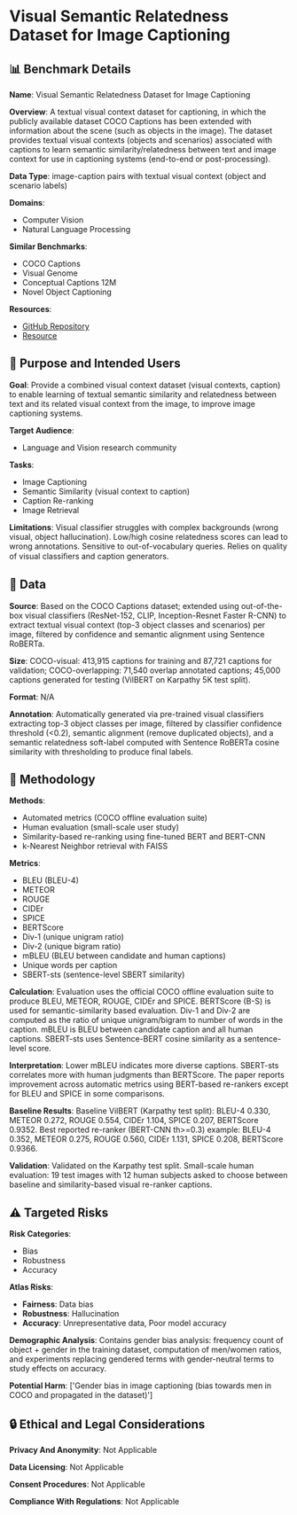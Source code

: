 # Visual Semantic Relatedness Dataset for Image Captioning

## 📊 Benchmark Details

**Name**: Visual Semantic Relatedness Dataset for Image Captioning

**Overview**: A textual visual context dataset for captioning, in which the publicly available dataset COCO Captions has been extended with information about the scene (such as objects in the image). The dataset provides textual visual contexts (objects and scenarios) associated with captions to learn semantic similarity/relatedness between text and image context for use in captioning systems (end-to-end or post-processing).

**Data Type**: image-caption pairs with textual visual context (object and scenario labels)

**Domains**:
- Computer Vision
- Natural Language Processing

**Similar Benchmarks**:
- COCO Captions
- Visual Genome
- Conceptual Captions 12M
- Novel Object Captioning

**Resources**:
- [GitHub Repository](https://github.com/ahmedssabir/Textual-Visual-Semantic-Dataset)
- [Resource](https://arxiv.org/abs/2301.08784)

## 🎯 Purpose and Intended Users

**Goal**: Provide a combined visual context dataset (visual contexts, caption) to enable learning of textual semantic similarity and relatedness between text and its related visual context from the image, to improve image captioning systems.

**Target Audience**:
- Language and Vision research community

**Tasks**:
- Image Captioning
- Semantic Similarity (visual context to caption)
- Caption Re-ranking
- Image Retrieval

**Limitations**: Visual classifier struggles with complex backgrounds (wrong visual, object hallucination). Low/high cosine relatedness scores can lead to wrong annotations. Sensitive to out-of-vocabulary queries. Relies on quality of visual classiﬁers and caption generators.

## 💾 Data

**Source**: Based on the COCO Captions dataset; extended using out-of-the-box visual classifiers (ResNet-152, CLIP, Inception-Resnet Faster R-CNN) to extract textual visual context (top-3 object classes and scenarios) per image, filtered by confidence and semantic alignment using Sentence RoBERTa.

**Size**: COCO-visual: 413,915 captions for training and 87,721 captions for validation; COCO-overlapping: 71,540 overlap annotated captions; 45,000 captions generated for testing (VilBERT on Karpathy 5K test split).

**Format**: N/A

**Annotation**: Automatically generated via pre-trained visual classifiers extracting top-3 object classes per image, filtered by classifier confidence threshold (<0.2), semantic alignment (remove duplicated objects), and a semantic relatedness soft-label computed with Sentence RoBERTa cosine similarity with thresholding to produce final labels.

## 🔬 Methodology

**Methods**:
- Automated metrics (COCO offline evaluation suite)
- Human evaluation (small-scale user study)
- Similarity-based re-ranking using fine-tuned BERT and BERT-CNN
- k-Nearest Neighbor retrieval with FAISS

**Metrics**:
- BLEU (BLEU-4)
- METEOR
- ROUGE
- CIDEr
- SPICE
- BERTScore
- Div-1 (unique unigram ratio)
- Div-2 (unique bigram ratio)
- mBLEU (BLEU between candidate and human captions)
- Unique words per caption
- SBERT-sts (sentence-level SBERT similarity)

**Calculation**: Evaluation uses the official COCO offline evaluation suite to produce BLEU, METEOR, ROUGE, CIDEr and SPICE. BERTScore (B-S) is used for semantic-similarity based evaluation. Div-1 and Div-2 are computed as the ratio of unique unigram/bigram to number of words in the caption. mBLEU is BLEU between candidate caption and all human captions. SBERT-sts uses Sentence-BERT cosine similarity as a sentence-level score.

**Interpretation**: Lower mBLEU indicates more diverse captions. SBERT-sts correlates more with human judgments than BERTScore. The paper reports improvement across automatic metrics using BERT-based re-rankers except for BLEU and SPICE in some comparisons.

**Baseline Results**: Baseline VilBERT (Karpathy test split): BLEU-4 0.330, METEOR 0.272, ROUGE 0.554, CIDEr 1.104, SPICE 0.207, BERTScore 0.9352. Best reported re-ranker (BERT-CNN th>=0.3) example: BLEU-4 0.352, METEOR 0.275, ROUGE 0.560, CIDEr 1.131, SPICE 0.208, BERTScore 0.9366.

**Validation**: Validated on the Karpathy test split. Small-scale human evaluation: 19 test images with 12 human subjects asked to choose between baseline and similarity-based visual re-ranker captions.

## ⚠️ Targeted Risks

**Risk Categories**:
- Bias
- Robustness
- Accuracy

**Atlas Risks**:
- **Fairness**: Data bias
- **Robustness**: Hallucination
- **Accuracy**: Unrepresentative data, Poor model accuracy

**Demographic Analysis**: Contains gender bias analysis: frequency count of object + gender in the training dataset, computation of men/women ratios, and experiments replacing gendered terms with gender-neutral terms to study effects on accuracy.

**Potential Harm**: ['Gender bias in image captioning (bias towards men in COCO and propagated in the dataset)']

## 🔒 Ethical and Legal Considerations

**Privacy And Anonymity**: Not Applicable

**Data Licensing**: Not Applicable

**Consent Procedures**: Not Applicable

**Compliance With Regulations**: Not Applicable
